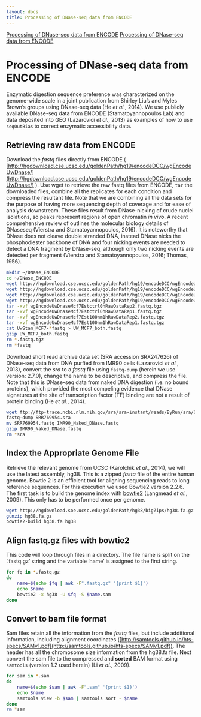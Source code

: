 ```yaml
---
layout: docs
title: Processing of DNase-seq data from ENCODE
---
```


<div id="sidebar">
<a href="#">Processing of DNase-seq data from ENCODE</a>
<a href="part2.html">Processing of DNase-seq data from ENCODE</a>
</div>


# Processing of DNase-seq data from ENCODE

Enzymatic digestion sequence preference was characterized on the genome-wide scale in a joint publication
from Shirley Liu’s and Myles Brown’s groups using DNase-seq data (He *et al.*, 2014). We use
publicly available DNase-seq data from ENCODE (Stamatoyannopoulos Lab) and data deposited into
GEO (Lazarovici *et al.*, 2013) as examples of how to use `seqOutBias` to correct enzymatic accessibility
data.

## Retrieving raw data from ENCODE
Download the *fastq* files directly from ENCODE ( [http://hgdownload.cse.ucsc.edu/goldenPath/hg19/encodeDCC/wgEncodeUwDnase/](http://hgdownload.cse.ucsc.edu/goldenPath/hg19/encodeDCC/wgEncodeUwDnase/) ).
Use wget to retrieve the raw fastq files from ENCODE, `tar` the downloaded files, combine all the
replicates for each condition and compress the resultant file. Note that we are combining all the data
sets for the purpose of having more sequencing depth of coverage and for ease of analysis downstream.
These files result from DNase-nicking of crude nuclei isolations, so peaks represent regions of open
chromatin *in vivo*. A recent comprehensive review of outlines the molecular biology details of DNaseseq
(Vierstra and Stamatoyannopoulos, 2016). It is noteworthy that DNase does not cleave double
stranded DNA, instead DNase nicks the phosphodiester backbone of DNA and four nicking events are
needed to detect a DNA fragment by DNase-seq, although only two nicking events are detected per
fragment (Vierstra and Stamatoyannopoulos, 2016; Thomas, 1956).

```bash
mkdir ~/DNase_ENCODE
cd ~/DNase_ENCODE
wget http://hgdownload.cse.ucsc.edu/goldenPath/hg19/encodeDCC/wgEncodeUwDnase/wgEncodeUwDnaseMcf7Est100nm1hRawDataRep1.fastq.tgz
wget http://hgdownload.cse.ucsc.edu/goldenPath/hg19/encodeDCC/wgEncodeUwDnase/wgEncodeUwDnaseMcf7Est100nm1hRawDataRep2.fastq.tgz
wget http://hgdownload.cse.ucsc.edu/goldenPath/hg19/encodeDCC/wgEncodeUwDnase/wgEncodeUwDnaseMcf7Estctrl0hRawDataRep1.fastq.tgz
wget http://hgdownload.cse.ucsc.edu/goldenPath/hg19/encodeDCC/wgEncodeUwDnase/wgEncodeUwDnaseMcf7Estctrl0hRawDataRep2.fastq.tgz
tar -xvf wgEncodeUwDnaseMcf7Estctrl0hRawDataRep2.fastq.tgz
tar -xvf wgEncodeUwDnaseMcf7Estctrl0hRawDataRep1.fastq.tgz
tar -xvf wgEncodeUwDnaseMcf7Est100nm1hRawDataRep2.fastq.tgz
tar -xvf wgEncodeUwDnaseMcf7Est100nm1hRawDataRep1.fastq.tgz
cat UwStam_MCF7-*fastq > UW_MCF7_both.fastq
gzip UW_MCF7_both.fastq
rm *.fastq.tgz
rm *fastq
```

Download short read archive data set (SRA accession SRX247626) of DNase-seq data from DNA purfied
from IMR90 cells (Lazarovici *et al.*, 2013), convert the *sra* to a *fastq* file using `fastq-dump` (herein we use
version: 2.7.0), change the name to be descriptive, and compress the file. Note that this is DNase-seq
data from naked DNA digestion (i.e. no bound proteins), which provided the most compeling evidence
that DNase signatures at the site of transcription factor (TF) binding are not a result of protein binding
(He *et al.*, 2014).

```bash
wget ftp://ftp-trace.ncbi.nlm.nih.gov/sra/sra-instant/reads/ByRun/sra/SRR/SRR769/SRR769954/SRR769954.sra
fastq-dump SRR769954.sra
mv SRR769954.fastq IMR90_Naked_DNase.fastq
gzip IMR90_Naked_DNase.fastq
rm *sra
```

## Index the Appropriate Genome File
Retrieve the relevant genome from UCSC (Karolchik *et al.*, 2014), we will use the latest assembly, hg38.
This is a zipped *fasta* file of the entire human genome. Bowtie 2 is an efficient tool for aligning sequencing
reads to long reference sequences. For this execution we used Bowtie2 version 2.2.6. The first task
is to build the genome index with [bowtie2](http://bowtie-bio.sourceforge.net/bowtie2/manual.shtml#the-bowtie2-build-indexer) (Langmead *et al.*, 2009). This only has to be performed once per
genome.
```bash
wget http://hgdownload.soe.ucsc.edu/goldenPath/hg38/bigZips/hg38.fa.gz
gunzip hg38.fa.gz
bowtie2-build hg38.fa hg38
```

## Align fastq.gz files with bowtie2
This code will loop through files in a directory. The file name is split on the ’.fastq.gz’ string and the
variable ’name’ is assigned to the first string.
```bash
for fq in *.fastq.gz
do
    name=$(echo $fq | awk -F".fastq.gz" '{print $1}')
    echo $name
    bowtie2 -x hg38 -U $fq -S $name.sam
done
```

## Convert to bam file format
Sam files retain all the information from the *fastq* files, but include additional information, including
alignment coordinates ([http://samtools.github.io/hts-specs/SAMv1.pdf](http://samtools.github.io/hts-specs/SAMv1.pdf)). The header has all the
chromosome size information from the hg38.fa file.
Next convert the sam file to the compressed and **sorted** BAM format using `samtools` (version 1.2 used
herein) (Li *et al.*, 2009).
```bash
for sam in *.sam
do
    name=$(echo $sam | awk -F".sam" '{print $1}')
    echo $name
    samtools view -b $sam | samtools sort - $name
done
rm *sam
```